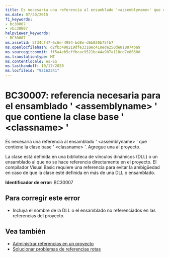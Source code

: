 ```yaml
---
title: Es necesaria una referencia al ensamblado '<assemblyname>' que contenga la clase base '<classname>'
ms.date: 07/20/2015
f1_keywords:
- bc30007
- vbc30007
helpviewer_keywords:
- BC30007
ms.assetid: 5f34cf47-6c6e-4954-bd8e-d6b020b75fb7
ms.openlocfilehash: d2fb3498219dfe3318ec418ede250de818874ba9
ms.sourcegitcommit: ff5a4eb5cffbcac9521bc44a907a118cd7e8638d
ms.translationtype: MT
ms.contentlocale: es-ES
ms.lasthandoff: 10/17/2020
ms.locfileid: "92162341"
---
```

# <a name="bc30007-reference-required-to-assembly-assemblyname-containing-the-base-class-classname"></a>BC30007: referencia necesaria para el ensamblado ' \<assemblyname> ' que contiene la clase base ' \<classname> '

Es necesaria una referencia al ensamblado ' \<assemblyname> ' que contiene la clase base ' \<classname> '. Agregue una al proyecto.

 La clase está definida en una biblioteca de vínculos dinámicos (DLL) o un ensamblado al que no se hace referencia directamente en el proyecto. El compilador Visual Basic requiere una referencia para evitar la ambigüedad en caso de que la clase esté definida en más de una DLL o ensamblado.

 **Identificador de error:** BC30007

## <a name="to-correct-this-error"></a>Para corregir este error

- Incluya el nombre de la DLL o el ensamblado no referenciados en las referencias del proyecto.

## <a name="see-also"></a>Vea también

- [Administrar referencias en un proyecto](/visualstudio/ide/managing-references-in-a-project)
- [Solucionar problemas de referencias rotas](/visualstudio/ide/troubleshooting-broken-references)
